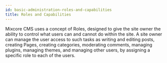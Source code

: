 ```yaml
---
id: basic-administration-roles-and-capabilities
title: Roles and Capabilities
---
```

Mixcore CMS uses a concept of Roles, designed to give the site owner the ability to control what users can and cannot do within the site. A site owner can manage the user access to such tasks as writing and editing posts, creating Pages, creating categories, moderating comments, managing plugins, managing themes, and managing other users, by assigning a specific role to each of the users.